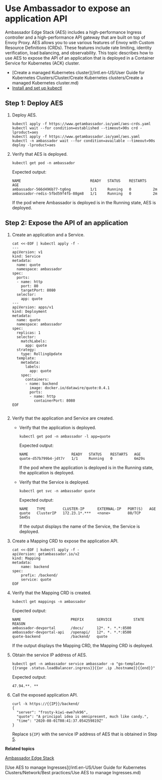 # Use Ambassador to expose an application API

Ambassador Edge Stack \(AES\) includes a high-performance Ingress controller and a high-performance API gateway that are built on top of Envoy Proxy. AES allows you to use various features of Envoy with Custom Resource Definitions \(CRDs\). These features include rate limiting, identity verification, load balancing, and observability. This topic describes how to use AES to expose the API of an application that is deployed in a Container Service for Kubernetes \(ACK\) cluster.

-   [Create a managed Kubernetes cluster](/intl.en-US/User Guide for Kubernetes Clusters/Cluster/Create Kubernetes clusters/Create a managed Kubernetes cluster.md)
-   [Install and set up kubectl](https://kubernetes.io/docs/tasks/tools/install-kubectl/)

## Step 1: Deploy AES

1.  Deploy AES.

    ```
    kubectl apply -f https://www.getambassador.io/yaml/aes-crds.yaml
    kubectl wait --for condition=established --timeout=90s crd -lproduct=aes
    kubectl apply -f https://www.getambassador.io/yaml/aes.yaml
    kubectl -n ambassador wait --for condition=available --timeout=90s deploy -lproduct=aes
    ```

2.  Verify that AES is deployed.

    ```
    kubectl get pod -n ambassador
    ```

    Expected output:

    ```
    NAME                                READY   STATUS    RESTARTS   AGE
    ambassador-566d496b77-tg6ng         1/1     Running   0          2m
    ambassador-redis-5fbd59f4fb-88gm8   1/1     Running   0          2m
    ```

    If the pod where Ambassador is deployed is in the Running state, AES is deployed.


## Step 2: Expose the API of an application

1.  Create an application and a Service.

    ```
    cat <<-EOF | kubectl apply -f -
    ---
    apiVersion: v1
    kind: Service
    metadata:
      name: quote
      namespace: ambassador
    spec:
      ports:
      - name: http
        port: 80
        targetPort: 8080
      selector:
        app: quote
    ---
    apiVersion: apps/v1
    kind: Deployment
    metadata:
      name: quote
      namespace: ambassador
    spec:
      replicas: 1
      selector:
        matchLabels:
          app: quote
      strategy:
        type: RollingUpdate
      template:
        metadata:
          labels:
            app: quote
        spec:
          containers:
          - name: backend
            image: docker.io/datawire/quote:0.4.1
            ports:
            - name: http
              containerPort: 8080
    EOF
                            
    ```

2.  Verify that the application and Service are created.

    -   Verify that the application is deployed.

        ```
        kubectl get pod -n ambassador -l app=quote
        ```

        Expected output:

        ```
        NAME                    READY   STATUS    RESTARTS   AGE
        quote-d57b799b4-jdt7r   1/1     Running   0          6m29s
        ```

        If the pod where the application is deployed is in the Running state, the application is deployed.

    -   Verify that the Service is deployed.

        ```
        kubectl get svc -n ambassador quote
        ```

        Expected output:

        ```
        NAME    TYPE        CLUSTER-IP      EXTERNAL-IP   PORT(S)   AGE
        quote   ClusterIP   172.23.1*.***   <none>        80/TCP    5m45s
        ```

        If the output displays the name of the Service, the Service is deployed.

3.  Create a Mapping CRD to expose the application API.

    ```
    cat <<-EOF | kubectl apply -f -
    apiVersion: getambassador.io/v2
    kind: Mapping
    metadata:
        name: backend
    spec:
        prefix: /backend/
        service: quote
    EOF
    ```

4.  Verify that the Mapping CRD is created.

    ```
    kubectl get mappings -n ambassador
    ```

    Expected output:

    ```
    NAME                       PREFIX      SERVICE          STATE   REASON
    ambassador-devportal       /docs/      12*. *. *.*:8500
    ambassador-devportal-api   /openapi/   12*. *. *.*:8500
    quote-backend              /backend/   quote
    ```

    If the output displays the Mapping CRD, the Mapping CRD is deployed.

5.  Obtain the service IP address of AES.

    ```
    kubectl get -n ambassador service ambassador -o "go-template={{range .status.loadBalancer.ingress}}{{or .ip .hostname}}{{end}}"
    ```

    Expected output:

    ```
    47.94.**. **
    ```

6.  Call the exposed application API.

    ```
    curl -k https://{{IP}}/backend/
    {
      "server": "frosty-kiwi-ewe7vk96",
      "quote": "A principal idea is omnipresent, much like candy.",
      "time": "2020-08-01T08:41:37.054259819Z"
    }
    ```

    Replace `${IP}` with the service IP address of AES that is obtained in Step [5](#step_v3z_qrx_t7m).


**Related topics**  


[Ambassador Edge Stack](https://www.getambassador.io/docs/latest/tutorials/getting-started/)

[Use AES to manage Ingresses](/intl.en-US/User Guide for Kubernetes Clusters/Network/Best practices/Use AES to manage Ingresses.md)

